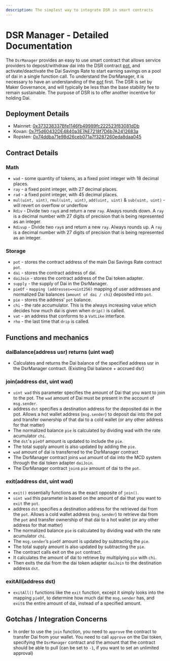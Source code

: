 ```yaml
---
description: The simplest way to integrate DSR in smart contracts
---
```


# DSR Manager - Detailed Documentation

The `DsrManager` provides an easy to use smart contract that allows service providers to deposit/withdraw dai into the DSR contract [pot](https://docs.makerdao.com/smart-contract-modules/rates-module/pot-detailed-documentation), and activate/deactivate the Dai Savings Rate to start earning savings on a pool of dai in a single function call. To understand the DsrManager, it is necessary to have an understanding of the [pot](https://docs.makerdao.com/smart-contract-modules/rates-module/pot-detailed-documentation) first. The DSR is set by Maker Governance, and will typically be less than the base stability fee to remain sustainable. The purpose of DSR is to offer another incentive for holding Dai.

## Deployment Details

* Mainnet: [0x373238337Bfe1146fb49989fc222523f83081dDb](https://etherscan.io/address/0x373238337Bfe1146fb49989fc222523f83081dDb#code)
* Kovan: [0x7f5d60432DE4840a3E7AE7218f7D6b7A2412683a](https://kovan.etherscan.io/address/0x7f5d60432DE4840a3E7AE7218f7D6b7A2412683a#code)
* Ropsten: [0x74ddba71e98d26ceb071a7f3287260eda8daa045](https://ropsten.etherscan.io/address/0x74ddba71e98d26ceb071a7f3287260eda8daa045#code)

## Contract Details

### Math

* `wad` - some quantity of tokens, as a fixed point integer with 18 decimal places.
* `ray` - a fixed point integer, with 27 decimal places.
* `rad` - a fixed point integer, with 45 decimal places.
* `mul(uint, uint)`, `rmul(uint, uint)`, `add(uint, uint)` & `sub(uint, uint)` - will revert on overflow or underflow
* `Rdiv` - Divide two `ray`s and return a new `ray`. Always rounds down. A `ray` is a decimal number with 27 digits of precision that is being represented as an integer.
* `Rdivup` - Divide two `ray`s and return a new `ray`. Always rounds up. A `ray` is a decimal number with 27 digits of precision that is being represented as an integer.

### Storage

* `pot` - stores the contract address of the main Dai Savings Rate contract `pot`.
* `dai` - stores the contract address of dai.
* `daiJoin` - stores the contract address of the Dai token adapter.
* `supply` - the supply of Dai in the DsrManager.
* `pieOf` - `mapping (addresses=>uint256)` mapping of user addresses and normalized Dai balances \(`amount of dai / chi`\) deposited into `pot`.
* `pie` - stores the address' `pot` balance.
* `chi` - the rate accumulator. This is the always increasing value which decides how much dai is given when `drip()` is called.
* `vat` - an address that conforms to a `VatLike` interface.
* `rho` - the last time that `drip` is called.

## Functions and mechanics

### daiBalance\(address usr\) returns \(uint wad\)

* Calculates and returns the Dai balance of the specified address usr in the DsrManager contract. \(Existing Dai balance + accrued dsr\)

### join\(address dst, uint wad\)

* `uint wad` this parameter specifies the amount of Dai that you want to join to the pot. The `wad` amount of Dai must be present in the account of `msg.sender`.
* address `dst` specifies a destination address for the deposited dai in the pot. Allows a hot wallet address \(`msg.sender`\) to deposit dai into the pot and transfer ownership of that dai to a cold wallet \(or any other address for that matter\)
* The normalized balance `pie` is calculated by dividing wad with the rate acumulator `chi`.
* the `dst`'s `pieOf` amount is updated to include the `pie`.
* The total supply amount is also updated by adding the `pie`.
* `wad` amount of dai is transferred to the DsrManager contract
* The DsrManager contract joins `wad` amount of dai into the MCD system through the dai token adapter `daiJoin`.
* The DsrManager contract `join`s `pie` amount of dai to the `pot`.

### exit\(address dst, uint wad\)

* `exit()` essentially functions as the exact opposite of `join()`.
* `uint wad` this parameter is based on the amount of dai that you want to `exit` the `pot`.
* address `dst` specifies a destination address for the retrieved dai from the `pot`. Allows a cold wallet address \(`msg.sender`\) to retrieve dai from the `pot` and transfer ownership of that dai to a hot wallet \(or any other address for that matter\)
* The normalized balance `pie` is calculated by dividing wad with the rate acumulator `chi`.
* The `msg.sender`’s `pieOf` amount is updated by subtracting the `pie`.
* The total supply amount is also updated by subtracting the `pie`.
* The contract calls exit on the `pot` contract.
* It calculates the amount of dai to retrieve by multiplying `pie` with `chi`.
* Then exits the dai from the dai token adapter `daiJoin` to the destination address `dst`.

### exitAll\(address dst\)

* `exitAll()` functions like the `exit` function, except it simply looks into the mapping `pieOf`, to determine how much dai the `msg.sender` has, and `exit`s the entire amount of dai, instead of a specified amount.

## Gotchas / Integration Concerns

* In order to use the `join` function, you need to `approve` the contract to transfer Dai from your wallet. You need to call `approve` on the Dai token, specifying the `DsrManager` contract and the amount that the contract should be able to pull \(can be set to `-1`, if you want to set an unlimited approval\)

